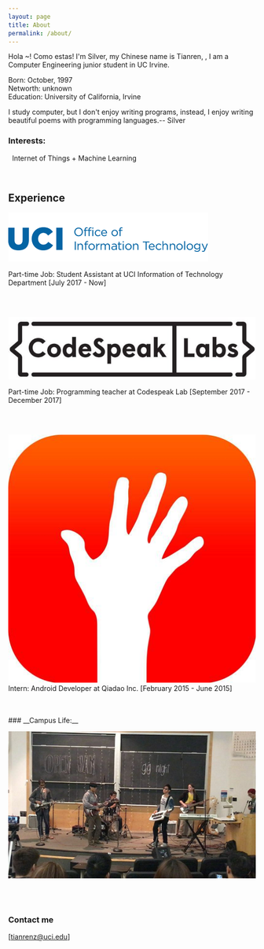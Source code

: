 ```yaml
---
layout: page
title: About
permalink: /about/
---
```


Hola ~! Como estas! I'm Silver, my Chinese name is Tianren, , I am a  Computer Engineering junior student in UC Irvine. 

Born: October, 1997<br/>
Networth: unknown<br/>
Education: University of California, Irvine<br/>

<!-- font: frutiger -->I study computer, but I don't enjoy writing programs, instead, I enjoy writing beautiful poems with programming languages.-- Silver

### __Interests:__
  &nbsp;&nbsp;Internet of Things + Machine Learning

<br/>


## Experience

<img src="/images/oit-wordmark.png">  <br/>

Part-time Job: Student Assistant at UCI Information of Technology Department  [July 2017 - Now]

<br/>
<br/>

<img src="/images/codespeaklab.jpg">  <br/>

Part-time Job: Programming teacher at Codespeak Lab   [September 2017 - December 2017]

<br/>
<br/>


<img src="/images/qiadao.jpg">  <br/>
Intern: Android Developer at Qiadao Inc.  [February 2015 - June 2015]


<br/>
<br/>
### __Campus Life:__

<img src="/images/band.jpg">  <br/>

<br/>
<br/>



### Contact me

[tianrenz@uci.edu]


